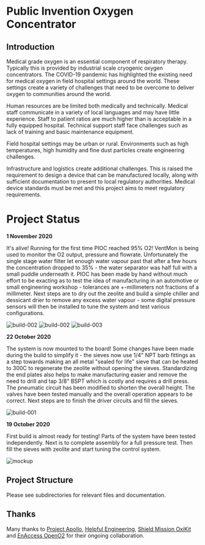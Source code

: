 # Public Invention Oxygen Concentrator

## Introduction

Medical grade oxygen is an essential component of respiratory therapy. Typically this is provided by industrial scale cryogenic oxygen concentrators. The COVID-19 pandemic has highlighted the existing need for medical oxygen in field hospital settings around the world. These settings create a variety of challenges that need to be overcome to deliver oxygen to communities around the world.

Human resources are be limited both medically and technically. Medical staff communicate in a variety of local languages and may have little experience. Staff to patient ratios are much higher than is acceptable in a fully equipped hospital. Technical support staff face challenges such as lack of training and basic maintenance equipment.

Field hospital settings may be urban or rural. Environments such as high temperatures, high humidity and fine dust particles create engineering challenges.

Infrastructure and logistics create additional challenges. This is raised the requirement to design a device that can be manufactured locally, along with sufficient documentation to present to local regulatory authorities. Medical device standards must be met and this project aims to meet regulatory requirements.

# Project Status

**1 November 2020**

It's alive! Running for the first time PIOC reached 95% O2! VentMon is being used to monitor the O2 output, pressure and flowrate. Unfortunately the single stage water filter let enough water vapour past that after a few hours the concentration dropped to 35% - the water separator was half full with a small puddle underneath it. PIOC has been made by hand without much effort to be exacting as to test the idea of manufacturing in an automotive or small engineering workshop - tolerances are +-millimeters not fractions of a millimeter. Next steps are to dry out the zeolite and build a simple chiller and dessicant drier to remove any excess water vapour - some digital pressure sensors will then be installed to tune the system and test various configurations.

![build-002](docs/img/pioc_firstrun.jpg)
![build-002](docs/img/ventmon95o2.jpg)
![build-003](docs/img/pioc_circuit.jpg)

**22 October 2020**

The system is now mounted to the board! Some changes have been made during the build to simplify it - the sieves now use 1/4" NPT barb fittings as a step towards making an all metal "sealed for life" sieve that can be heated to 300C to regenerate the zeolite without opening the sieves. Standardizing the end plates also helps to make manufacturing easier and remove the need to drill and tap 3/8" BSPT which is costly and requires a drill press. The pneumatic circuit has been modified to shorten the overall height. The valves have been tested manually and the overall operation appears to be correct. Next steps are to finish the driver circuits and fill the sieves.

![build-001](docs/img/pioc-build-001.jpg)

**19 October 2020**

First build is almost ready for testing! Parts of the system have been tested independently. Next is to complete assembly for a full pressure test. Then fill the sieves with zeolite and start tuning the control system.

![mockup](docs/img/pioc-mockup.jpg)

## Project Structure

Please see subdirectories for relevant files and documentation.

## Thanks

Many thanks to [Project Apollo](https://github.com/oxycon/ProjectApollo), [Helpful Engineering](https://helpfulengineering.org/), [Shield Mission OxiKit](https://oxikit.com/) and [EnAccess OpenO2](https://enaccess.org/projects/openo2/) for their ongoing collaboration.

